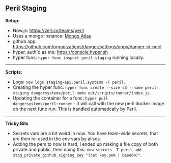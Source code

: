 ## Peril Staging

**Setup:**

* Now.js: https://zeit.co/teams/peril
* Uses a mongo instance: [Mongo Atlas](https://cloud.mongodb.com/v2/5adafbc80bd66b23d635b2bb#clusters)
* github app: https://github.com/organizations/danger/settings/apps/danger-in-peril
* hyper, auth'd as me: https://console.hyper.sh
* hyper func: `hyper func inspect peril-staging` running locally.

---

**Scripts:**

* Logs: `now logs staging-api.peril.systems -T peril`.
* Creating the hyper func:
  `hyper func create --size s3 --name peril-staging dangersystems/peril node out/scripts/runner/index.js`.
* Updating the container for a func: `hyper pull dangersystems/peril:runner` - it will call with the new peril docker
  image on the next func run. This is handled automatically by Peril.

---

**Tricky Bits**

* Secrets vars are a bit weird in now. You have team-wide secrets, that are then re-used in the env vars by alises.
* Adding the pem to now is hard, I ended up making a file copy of both private and public, then doing this:
  `now secrets -T peril add stag_private_github_signing_key "(cat key.pem | base64)"`.
